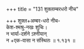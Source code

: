 +++
title = "131 शुक्लाम्बरधरो नीच"

+++
शुक्ल+अम्बर-धरो नीच-  
केश-श्मश्रु-नखः शुचिः।  
न भार्या-दर्शने ऽश्नीयान्  
न +एक-वासा न संस्थितः  ॥ १.१३१ ॥